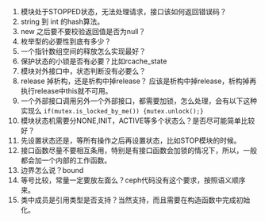 1. 模块处于STOPPED状态，无法处理请求，接口该如何返回错误码？
1. string 到 int 的hash算法。
1. new 之后要不要校验返回值是否为null？
1. 枚举型的必要性到底有多少？
1. 一个指针数组空间的释放怎么实现最好？
1. 保护状态的小锁是否有必要？比如rcache_state
1. 模块对外接口中，状态判断没有必要么？
1. release 掉析构，还是析构中掉release？ 应该是析构中掉release，析构掉再执行release中this就不可用。
1. 一个外部接口调用另外一个外部接口，都需要加锁，怎么处理，会有以下这种实现么
```if(mutex.is_locked_by_me()) {mutex.unlock();} ```
1. 模块状态机需要分NONE,INIT，ACTIVE等多个状态么？是否尽可能简单比较好？
1. 先设置状态还是，等所有操作之后再设置状态，比如STOP模块的时候。
1. 接口函数尽量不要相互条用，特别是有接口函数会加锁的情况下，所以，一般都会加一个内部的工作函数。
1. 边界怎么说？bound
1. 等号比较，常量一定要放左面么？ceph代码没有这个要求，按照语义顺序来。
1. 类中成员是引用类型是否支持？当然支持，而且需要在构造函数中完成初始化。

